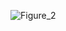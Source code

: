 ![Figure_2](https://github.com/AlasAngel/CSE_StepResponse_ECE425_ME4203_Group10_2024/assets/161011972/809b56e6-9d60-4039-b073-84eca29517b7)

